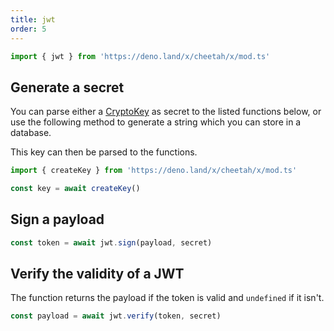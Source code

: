 ```yaml
---
title: jwt
order: 5
---
```


```ts
import { jwt } from 'https://deno.land/x/cheetah/x/mod.ts'
```

## Generate a secret

You can parse either a [CryptoKey](https://developer.mozilla.org/en-US/docs/Web/API/CryptoKey) as secret to the listed functions below, or use the following method to generate a string which you can store in a database.

This key can then be parsed to the functions.

```ts
import { createKey } from 'https://deno.land/x/cheetah/x/mod.ts'

const key = await createKey()
```

## Sign a payload

 ```ts
const token = await jwt.sign(payload, secret)
```

## Verify the validity of a JWT

The function returns the payload if the token is valid and `undefined` if it isn't.

```ts
const payload = await jwt.verify(token, secret)
```
